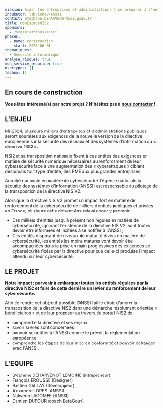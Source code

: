```yaml
---
mission: Aider les entreprises et administrations à se préparer à l'entrée en vigueur de la directive NIS2 et à s'approprier sa mise en oeuvre en lien avec l'ANSSI
incubator: lab-innov-anssi
contact: Stephane.DEHARVENGT@ssi.gouv.fr
title: MonEspaceNIS2
sponsors:
  - /organisations/anssi
phases:
  - name: construction
    start: 2023-06-01
thematiques:
  - Sécurité informatique
analyse_risques: true
mon_service_securise: true
usertypes: []
techno: []
---
```

## En cours de construction

**Vous êtes intéressé(e) par notre projet ?
N’hésitez pas à [nous contacter](mailto:Stephane.DEHARVENGT@ssi.gouv.fr) !**

## L’ENJEU

Mi-2024, plusieurs milliers d’entreprises et d’administrations publiques seront soumises aux exigences
de la nouvelle version de la directive européenne sur la sécurité des réseaux et des systèmes d’information ou « directive NIS2 ».

NSI2 et sa transposition nationale fixent à ces entités des exigences en matière de sécurité numérique
nécessaires au renforcement de leur cybersécurité face à une augmentation des « cyberattaques » ciblant
désormais tout type d’entité, des PME aux plus grandes entreprises.

Autorité nationale en matière de cybersécurité, l’Agence nationale la sécurité des systèmes d’information (ANSSI)
est responsable du pilotage de la transposition de la directive NIS V2.

Alors que la directive NIS V2 promet un impact fort en matière de renforcement de la cybersécurité
de milliers d’entités publiques et privées en France, plusieurs défis doivent être relevés pour y parvenir :
-	Des milliers d’entités jusqu’à présent non régulés en matière de cybersécurité, ignorant l’existence de la
directive NIS V2, vont toutes devoir être informées et incitées à se notifier à l’ANSSI ;
-	Ces entités disposant de niveaux de maturité divers en matière de cybersécurité, les entités les moins
matures vont devoir être accompagnées dans la prise en main progressives des exigences de cybersécurité
fixées par la directive pour que celle-ci produise l’impact attendu sur leur cybersécurité.

## LE PROJET

<b>Notre impact : parvenir à embarquer toutes les entités régulées par la directive NIS2 et faire de cette dernière un levier du renforcement de leur cybersécurité.</b>

Afin de rendre cet objectif possible l’ANSSI fait le choix d’ancrer la transposition de la directive NIS2 dans une démarche résolument orientée « bénéficiaires » et de leur proposer au travers du portail NIS2 de
- comprendre la directive et ses enjeux
- savoir si elles sont concernées
- pouvoir se notifier à l'ANSSI comme le prévoit la réglementation européenne
- comprendre les étapes de leur mise en conformité et pouvoir échanger avec l'ANSSI.

## L'EQUIPE

- Stéphane DEHARVENGT LEMOINE (intrapreneur)
- François BROUSSE (Designer)
- Bastien GALLAY (Développeur)
- Alexandre LOPES (ANSSI)
- Nolwenn LACOMBE (ANSSI)
- Damien DUFOUR (coach BetaGouv)